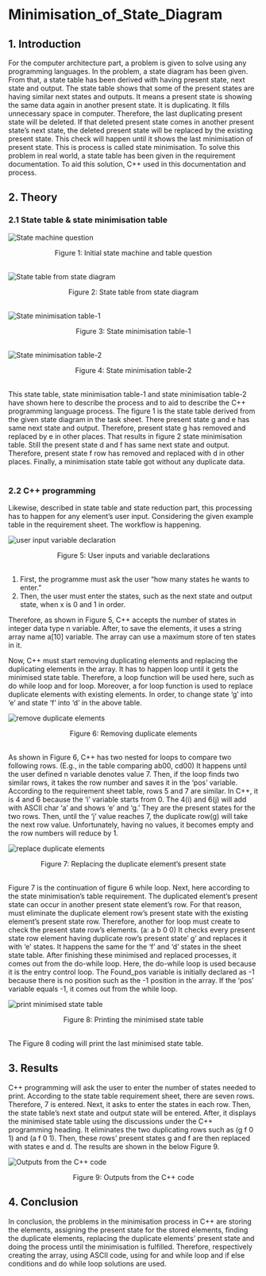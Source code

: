 # Minimisation_of_State_Diagram

## 1. Introduction

For the computer architecture part, a problem is given to solve using any programming languages. In the problem, a state diagram has been given. From that, a state table has been derived with having present state, next state and output. The state table shows that some of the present states are having similar next states and outputs. It means a present state is showing the same data again in another present state. It is duplicating. It fills unnecessary space in computer. Therefore, the last duplicating present state will be deleted. If that deleted present state comes in another present state’s next state, the deleted present state will be replaced by the existing present state. This check will happen until it shows the last minimisation of present state. This is process is called state minimisation. To solve this problem in real world, a state table has been given in the requirement documentation. To aid this solution, C++ used in this documentation and process.
<br>

## 2. Theory

### 2.1 State table & state minimisation table

![State machine question](initialstatemachine.png) <br>
<div style="text-align: center;" markdown="1"> Figure 1: Initial state machine and table question </div> <br>

![State table from state diagram](statetable.png) <br>
<div style="text-align: center;" markdown="1"> Figure 2: State table from state diagram </div> <br>

![State minimisation table-1](stateminimisation1.png) <br>
<div style="text-align: center;" markdown="1"> Figure 3: State minimisation table-1</div> <br>

![State minimisation table-2](stateminimisation2.png) <br>
<div style="text-align: center;" markdown="1"> Figure 4: State minimisation table-2</div> <br>

This state table, state minimisation table-1 and state minimisation table-2 have shown here to describe the process and to aid to describe the C++ programming language process. The figure 1 is the state table derived from the given state diagram in the task sheet. There present state g and e has same next state and output. Therefore, present state g has removed and replaced by e in other places. That results in figure 2 state minimisation table. Still the present state d and f has same next state and output. Therefore, present state f row has removed and replaced with d in other places. Finally, a minimisation state table got without any duplicate data. <br><br>

### 2.2 C++ programming

Likewise, described in state table and state reduction part, this processing has to happen for any element’s user input. Considering the given example table in the requirement sheet. The workflow is happening.

![user input variable declaration](userinputvardeclarae.png)
<div style="text-align: center;" markdown="1"> Figure 5: User inputs and variable declarations</div> <br>

<ol>
<li> First, the programme must ask the user “how many states he wants to enter.”</li>
<li> Then, the user must enter the states, such as the next state and output state, when x is 0 and 1 in order.</li>
</ol>

Therefore, as shown in Figure 5, C++ accepts the number of states in integer data type n variable. After, to save the elements, it uses a string array name a[10] variable. The array can use a maximum store of ten states in it.

Now, C++ must start removing duplicating elements and replacing the duplicating elements in the array. It has to happen loop until it gets the minimised state table. Therefore, a loop function will be used here, such as do while loop and for loop. Moreover, a for loop function is used to replace duplicate elements with existing elements. In order, to change state ‘g’ into ‘e’ and state ‘f’ into ‘d’ in the above table.


![remove duplicate elements](removeduplicateelements.png)
<div style="text-align: center;" markdown="1"> Figure 6: Removing duplicate elements</div> <br>

As shown in Figure 6, C++ has two nested for loops to compare two following rows. (E.g., in the table comparing ab00, cd00) It happens until the user defined n variable denotes value 7. Then, if the loop finds two similar rows, it takes the row number and saves it in the ‘pos’ variable. According to the requirement sheet table, rows 5 and 7 are similar. In C++, it is 4 and 6 because the ‘i’ variable starts from 0. The 4(i) and 6(j) will add with ASCII char ‘a’ and shows ‘e’ and ‘g.’ They are the present states for the two rows. Then, until the ‘j’ value reaches 7, the duplicate row(g) will take the next row value. Unfortunately, having no values, it becomes empty and the row numbers will reduce by 1.

![replace duplicate elements](replaceduplicates.png)
<div style="text-align: center;" markdown="1"> Figure 7: Replacing the duplicate element’s present state</div> <br>

Figure 7 is the continuation of figure 6 while loop. Next, here according to the state minimisation’s table requirement. The duplicated element’s present state can occur in another present state element’s row. For that reason, must eliminate the duplicate element row’s present state with the existing element’s present state row. Therefore, another for loop must create to check the present state row’s elements. (a: a b 0 0) It checks every present state row element having duplicate row’s present state’ g’ and replaces it with ‘e’ states. It happens the same for the ‘f’ and ‘d’ states in the sheet state table. After finishing these minimised and replaced processes, it comes out from the do-while loop. Here, the do-while loop is used because it is the entry control loop. The Found_pos variable is initially declared as -1 because there is no position such as the -1 position in the array. If the ‘pos’ variable equals -1, it comes out from the while loop.<br>

![print minimised state table](prinitminimisestate.png)
<div style="text-align: center;" markdown="1"> Figure 8: Printing the minimised state table</div> <br>

The Figure 8 coding will print the last minimised state table.<br>

## 3. Results

C++ programming will ask the user to enter the number of states needed to print. According to the state table requirement sheet, there are seven rows. Therefore, 7 is entered. Next, it asks to enter the states in each row. Then, the state table’s next state and output state will be entered. After, it displays the minimised state table using the discussions under the C++ programming heading. It eliminates the two duplicating rows such as (g f 0 1) and (a f 0 1). Then, these rows’ present states g and f are then replaced with states e and d. The results are shown in the below Figure 9.

![Outputs from the C++ code](results.png)
<div style="text-align: center;" markdown="1"> Figure 9: Outputs from the C++ code</div>

## 4. Conclusion

In conclusion, the problems in the minimisation process in C++ are storing the elements, assigning the present state for the stored elements, finding the duplicate elements, replacing the duplicate elements’ present state and doing the process until the minimisation is fulfilled. Therefore, respectively creating the array, using ASCII code, using for and while loop and if else conditions and do while loop solutions are used.